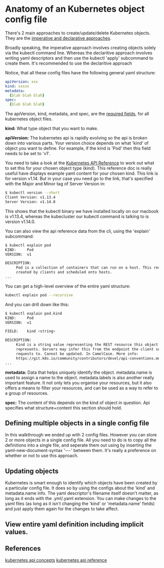# Anatomy of an Kubernetes object config file

There's 2 main approaches to create/update/delete Kubernetes objects. They are the [imperative and declarative approaches](https://kubernetes.io/docs/concepts/overview/object-management-kubectl/overview/). 

Broadly speaking, the imperative approach involves creating objects solely via the kubectl command line. Whereas the declaritive approach involves writing yaml descriptors and then use the kubectl 'apply' subcommand to create them. It's recommended to use the declaritive approach 

Notice, that all these config files have the following general yaml structure:

```yaml
apiVersion: xxx
kind: xxxxx
metadata:
  {blah blah blah}
spec:
  {blah blah blah}
```

The apiVersion, kind, metadata, and spec, are the [required fields](https://kubernetes.io/docs/concepts/overview/working-with-objects/kubernetes-objects/#required-fields), for all kubernetes object files.

**kind:** What type object that you want to make.

**apiVersion:** The kubernetes api is rapidly evolving so the api is broken down into various parts. Your version choice depends on what 'kind' of object you want to define.  For example, if the kind is 'Pod' then this field needs to be set to 'v1'.

You need to take a look at the [Kubernetes API Reference](https://kubernetes.io/docs/reference/generated/kubernetes-api/v1.14/) to work out what to set this for your chosen object type (kind). This reference doc is really useful have displays example yaml content for your chosen kind. This link is for version v1.14. But in your case you need go to the link, that's specified with the Major and Minor tag of Server Version in:

```bash
$ kubectl version --short
Client Version: v1.13.4
Server Version: v1.14.0
```

This shows that the kubectl binary we have installed locally on our macbook is v1.13.4, whereas the kubecluster our kubectl command is talking to is version v1.14.0. 


You can also view the api reference data from the cli, using the 'explain' subcommand:

```bash
$ kubectl explain pod
KIND:     Pod
VERSION:  v1

DESCRIPTION:
     Pod is a collection of containers that can run on a host. This resource is
     created by clients and scheduled onto hosts.
...
```

You can get a high-level overview of the entire yaml structure:

```bash
kubectl explain pod --recursive
```


And you can drill down like this:


```bash
$ kubectl explain pod.kind
KIND:     Pod
VERSION:  v1

FIELD:    kind <string>

DESCRIPTION:
     Kind is a string value representing the REST resource this object
     represents. Servers may infer this from the endpoint the client submits
     requests to. Cannot be updated. In CamelCase. More info:
     https://git.k8s.io/community/contributors/devel/api-conventions.md#types-kinds
...
```


**metadata:** Data that helps uniquely identify the object. metadata.name is used to assign a name to the object. metadata.labels is also another really important feature. It not only lets you organise your resources, but it also offers a means to filter your resources, and can be used as a way to refer to a group of resources. 

**spec:** The content of this depends on the kind of object in question. Api specifies what structure+content this section should hold.

## Defining multiple objects in a single config file

In this walkthrough we ended up with 2 config files. However you can store 2 or more objects in a single config file. All you need to do is to copy all the definitions into a single file, and seperate them out using by inserting the yaml-new-document-syntax '---' between them. It's really a preference on whether or not to use this approach.


## Updating objects

Kubernetes is smart enough to identify which objects have been created by a particular config file. It does so by using the configs about the 'kind' and metadata.name info. The yaml descriptor's filename itself doesn't matter, as long as it ends with the .yml/.yaml extension. You can make changes to the yaml files (as long as it isn't changing the 'kind' or 'metadata.name' fields) and just apply them again for the changes to take affect. 


## View entire yaml definition including implicit values. 



## References

[kubernetes api concepts](https://kubernetes.io/docs/concepts/overview/kubernetes-api/)
[kubernetes api reference](https://kubernetes.io/docs/reference/generated/kubernetes-api/v1.13/)